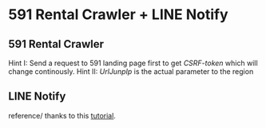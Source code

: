 # 591 Rental Crawler + LINE Notify

## 591 Rental Crawler
Hint I: Send a request to 591 landing page first to get *CSRF-token* which will change continously.
Hint II: *UrlJunpIp* is the actual parameter to the region

## LINE Notify
reference/ thanks to this [tutorial](https://www.learncodewithmike.com/2020/06/python-line-notify.html).

